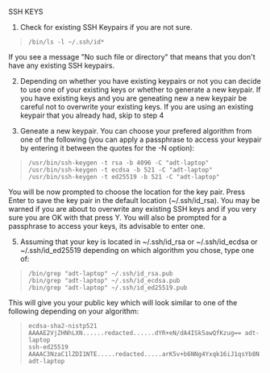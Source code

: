 SSH KEYS

1. Check for existing SSH Keypairs if you are not sure.

>     /bin/ls -l ~/.ssh/id*

If you see a message "No such file or directory" that means that you don't have any existing SSH keypairs.

2. Depending on whether you have existing keypairs or not you can decide to use one of your existing keys or whether to generate a new keypair.
   If you have existing keys and you are geneating new a new keypair be careful not to overwrite your existing keys. If you are using an existing
   keypair that you already had, skip to step 4

4. Geneate a new keypair. You can choose your prefered algorithm from one of the following (you can apply a passphrase to access your keypair by entering it between the quotes for the -N option):

>     /usr/bin/ssh-keygen -t rsa -b 4096 -C "adt-laptop"
>     /usr/bin/ssh-keygen -t ecdsa -b 521 -C "adt-laptop"
>     /usr/bin/ssh-keygen -t ed25519 -b 521 -C "adt-laptop"

You will be now prompted to choose the location for the key pair.
Press Enter to save the key pair in the default location (~/.ssh/id_rsa).
You may be warned if you are about to overwrite any existing SSH keys and if you very sure you are OK with that press Y.
You will also be prompted for a passphrase to access your keys, its advisable to enter one. 

5. Assuming that your key is located in ~/.ssh/id_rsa or ~/.ssh/id_ecdsa or ~/.ssh/id_ed25519 depending on which algorithm you chose, type one of:

>     /bin/grep "adt-laptop" ~/.ssh/id_rsa.pub
>     /bin/grep "adt-laptop" ~/.ssh/id_ecdsa.pub  
>     /bin/grep "adt-laptop" ~/.ssh/id_ed25519.pub

This will give you your public key which will look similar to one of the following depending on your algorithm:


>     ecdsa-sha2-nistp521 AAAAE2VjZHNhLXN......redacted......dYR+eN/dA4ISk5awQfKzug== adt-laptop
>     ssh-ed25519 AAAAC3NzaC1lZDI1NTE.....redacted.....arK5v+b6NNg4Yxqk16iJ1qsYb8N adt-laptop





